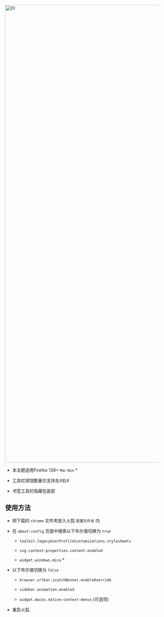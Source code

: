 <picture>
<source media="(prefers-color-scheme: light)" srcset="https://github.com/user-attachments/assets/d7699474-d17b-4560-a9d6-9e1ecaac0ba5">
<source media="(prefers-color-scheme: dark)" srcset="https://github.com/user-attachments/assets/90f88774-2886-4a02-aae8-6814f3199adb">
<img width="1495" alt="01">
</picture>

- 本主题适用Firefox 138+ `Mac` `Win` *

- 工具栏按钮数量仅支持左4右4

- 书签工具栏隐藏在底部

## 使用方法

- 把下载的 `chrome` 文件夹放入火狐 `配置文件夹` 内

- 在 `about:config` 页面中搜索以下布尔值切换为 `true`

  - `toolkit.legacyUserProfileCustomizations.stylesheets`

  - `svg.context-properties.content.enabled`
 
  - `widget.windows.mica` *
 
- 以下布尔值切换为 `false`
 
  - `browser.urlbar.scotchBonnet.enableOverride`
 
  - `sidebar.animation.enabled`
 
  - `widget.macos.native-context-menus` (可选项)

- 重启火狐
